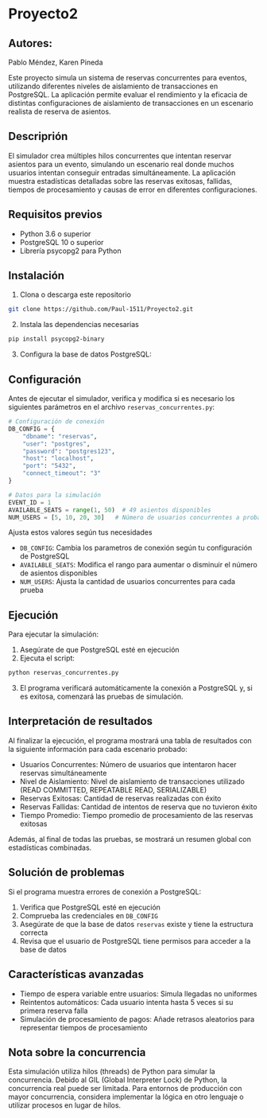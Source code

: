 # Proyecto2

## Autores:
Pablo Méndez, Karen Pineda

Este proyecto simula un sistema de reservas concurrentes para eventos, utilizando diferentes niveles de aislamiento de transacciones en PostgreSQL. La aplicación permite evaluar el rendimiento y la eficacia de distintas configuraciones de aislamiento de transacciones en un escenario realista de reserva de asientos.

## Descriprión 
El simulador crea múltiples hilos concurrentes que intentan reservar asientos para un evento, simulando un escenario real donde muchos usuarios intentan conseguir entradas simultáneamente. La aplicación muestra estadísticas detalladas sobre las reservas exitosas, fallidas, tiempos de procesamiento y causas de error en diferentes configuraciones.

## Requisitos previos

- Python 3.6 o superior
- PostgreSQL 10 o superior
- Librería psycopg2 para Python

## Instalación

1. Clona o descarga este repositorio
``` bash
git clone https://github.com/Paul-1511/Proyecto2.git
```

2. Instala las dependencias necesarias
``` bash
pip install psycopg2-binary
```

3. Configura la base de datos PostgreSQL:


## Configuración
Antes de ejecutar el simulador, verifica y modifica si es necesario los siguientes parámetros en el archivo `reservas_concurrentes.py`:

```python
# Configuración de conexión
DB_CONFIG = {
    "dbname": "reservas",
    "user": "postgres",
    "password": "postgres123",
    "host": "localhost",
    "port": "5432",
    "connect_timeout": "3"
}

# Datos para la simulación
EVENT_ID = 1
AVAILABLE_SEATS = range(1, 50)  # 49 asientos disponibles
NUM_USERS = [5, 10, 20, 30]   # Número de usuarios concurrentes a probar
```

Ajusta estos valores según tus necesidades
- `DB_CONFIG`: Cambia los parametros de conexión según tu configuración de PostgreSQL
- `AVAILABLE_SEATS`: Modifica el rango para aumentar o disminuir el número de asientos disponibles
- `NUM_USERS`: Ajusta la cantidad de usuarios concurrentes para cada prueba

## Ejecución
Para ejecutar la simulación:
1. Asegúrate de que PostgreSQL esté en ejecución
2. Ejecuta el script:
``` bash
python reservas_concurrentes.py
```
3. El programa verificará automáticamente la conexión a PostgreSQL y, si es exitosa, comenzará las pruebas de simulación.

## Interpretación de resultados
Al finalizar la ejecución, el programa mostrará una tabla de resultados con la siguiente información para cada escenario probado:

- Usuarios Concurrentes: Número de usuarios que intentaron hacer reservas simultáneamente
- Nivel de Aislamiento: Nivel de aislamiento de transacciones utilizado (READ COMMITTED, REPEATABLE READ, SERIALIZABLE)
- Reservas Exitosas: Cantidad de reservas realizadas con éxito
- Reservas Fallidas: Cantidad de intentos de reserva que no tuvieron éxito
- Tiempo Promedio: Tiempo promedio de procesamiento de las reservas exitosas

Además, al final de todas las pruebas, se mostrará un resumen global con estadísticas combinadas.

## Solución de problemas
Si el programa muestra errores de conexión a PostgreSQL:

1. Verifica que PostgreSQL esté en ejecución
2. Comprueba las credenciales en `DB_CONFIG`
3. Asegúrate de que la base de datos `reservas` existe y tiene la estructura correcta
4. Revisa que el usuario de PostgreSQL tiene permisos para acceder a la base de datos

## Características avanzadas

- Tiempo de espera variable entre usuarios: Simula llegadas no uniformes
- Reintentos automáticos: Cada usuario intenta hasta 5 veces si su primera reserva falla
- Simulación de procesamiento de pagos: Añade retrasos aleatorios para representar tiempos de procesamiento

## Nota sobre la concurrencia
Esta simulación utiliza hilos (threads) de Python para simular la concurrencia. Debido al GIL (Global Interpreter Lock) de Python, la concurrencia real puede ser limitada. Para entornos de producción con mayor concurrencia, considera implementar la lógica en otro lenguaje o utilizar procesos en lugar de hilos.







